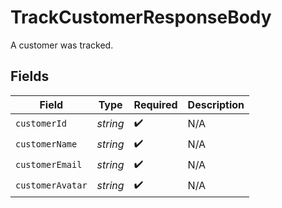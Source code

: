 # TrackCustomerResponseBody

A customer was tracked.


## Fields

| Field              | Type               | Required           | Description        |
| ------------------ | ------------------ | ------------------ | ------------------ |
| `customerId`       | *string*           | :heavy_check_mark: | N/A                |
| `customerName`     | *string*           | :heavy_check_mark: | N/A                |
| `customerEmail`    | *string*           | :heavy_check_mark: | N/A                |
| `customerAvatar`   | *string*           | :heavy_check_mark: | N/A                |